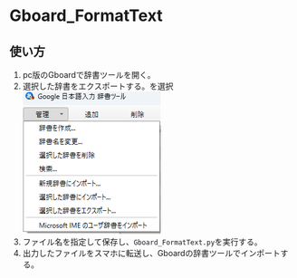 # Gboard_FormatText

## 使い方

1. pc版のGboardで辞書ツールを開く。
1. 選択した辞書をエクスポートする。を選択  
    ![alt text](image.png)
1. ファイル名を指定して保存し、`Gboard_FormatText.py`を実行する。  
1. 出力したファイルをスマホに転送し、Gboardの辞書ツールでインポートする。
